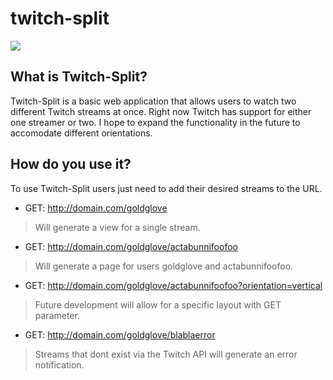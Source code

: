 twitch-split
============

![](https://raw.github.com/nomadmtb/twitch-split/master/README_FILES/sample_double.gif)

What is Twitch-Split?
---------------------

Twitch-Split is a basic web application that allows users to watch two different Twitch streams at once. Right now Twitch has support for either one streamer or two. I hope to expand the functionality in the future to accomodate different orientations.

How do you use it?
------------------

To use Twitch-Split users just need to add their desired streams to the URL.

* GET: http://domain.com/goldglove
> Will generate a view for a single stream.

* GET: http://domain.com/goldglove/actabunnifoofoo
> Will generate a page for users goldglove and actabunnifoofoo.

* GET: http://domain.com/goldglove/actabunnifoofoo?orientation=vertical
> Future development will allow for a specific layout with GET parameter.

* GET: http://domain.com/goldglove/blablaerror
> Streams that dont exist via the Twitch API will generate an error notification.

